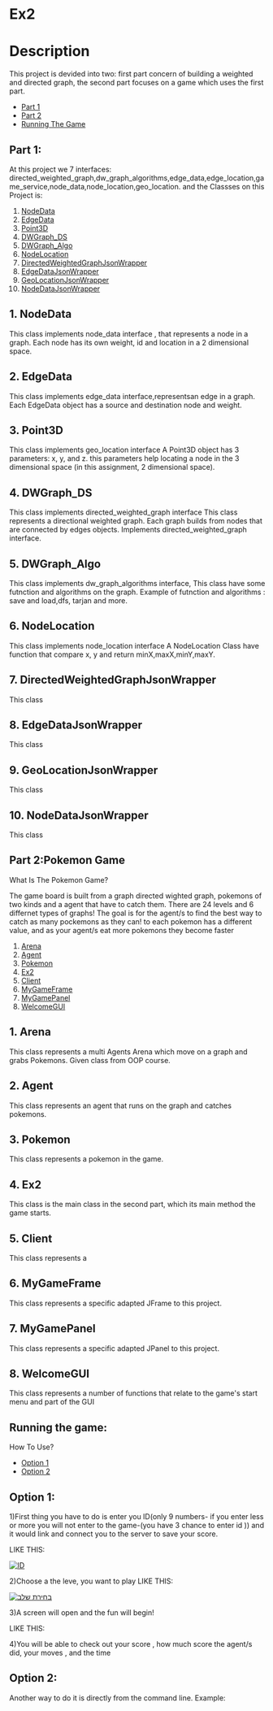 # Ex2

# Description
This project is devided into two:
first part concern of building a weighted and directed graph,
the second part focuses on a game which uses the first part.

* [Part 1](#p1)
* [Part 2](#p2)
* [Running The Game](#run)

<a name="p1"></a>
## Part 1:
At this project we 7 interfaces: directed_weighted_graph,dw_graph_algorithms,edge_data,edge_location,game_service,node_data,node_location,geo_location.
and the Classses on this Project is:
1. [ NodeData ](#nodedata)
2. [ EdgeData ](#edge)
3. [ Point3D](#geo)
4. [DWGraph_DS](#DWGraph_DS)
5. [DWGraph_Algo](#DWGraph_Algo)
6. [ NodeLocation](#NodeLocation)
7. [ DirectedWeightedGraphJsonWrapper](#DirectedWeightedGraphJsonWrapper)
8. [ EdgeDataJsonWrapper](#EdgeDataJsonWrapper)
9. [ GeoLocationJsonWrapper](#GeoLocationJsonWrapper)
10. [ NodeDataJsonWrapper](#NodeDataJsonWrapper)

<a name="nodedata"></a>
## 1. NodeData 
This class implements node_data interface , that represents a node in a graph. Each node has its own weight, id and location in a 2 dimensional space. 


<a name="edge"></a>
## 2. EdgeData 
This class implements edge_data interface,representsan edge in a graph. Each EdgeData object has a source and destination node and weight.


<a name="geo"></a>
## 3. Point3D
This class implements geo_location interface
A Point3D object has 3 parameters: x, y, and z. this parameters help locating a node in the 3 dimensional space (in this assignment, 2 dimensional space). 

<a name="DWGraph_DS"></a>
## 4. DWGraph_DS
This class implements directed_weighted_graph interface
This class represents a directional weighted graph.
Each graph builds from nodes that are connected by edges objects. Implements directed_weighted_graph interface.
 
<a name="DWGraph_Algo"></a>
## 5. DWGraph_Algo
This class implements dw_graph_algorithms interface,
This class have some futnction and algorithms on the graph.
Example of futnction and algorithms : save and load,dfs, tarjan and more.

<a name="NodeLocation"></a>
## 6. NodeLocation
This class implements node_location interface
A NodeLocation Class have function that compare x, y and return minX,maxX,minY,maxY.

<a name="DirectedWeightedGraphJsonWrapper"></a>
## 7. DirectedWeightedGraphJsonWrapper
This class 


<a name="EdgeDataJsonWrapper"></a>
## 8. EdgeDataJsonWrapper
This class 


<a name="GeoLocationJsonWrapper"></a>
## 9. GeoLocationJsonWrapper
This class 


<a name="NodeDataJsonWrapper"></a>
## 10. NodeDataJsonWrapper
This class 









<a name="p2"></a>
## Part 2:Pokemon Game

What Is The Pokemon Game?

The game board is built from a graph directed wighted graph, pokemons of two kinds and a agent that have to catch them.
There are 24 levels and 6 differnet types of graphs!
The goal is for the agent/s to find the best way to catch as many pockemons as they can!
to each pokemon has a different value, and as your agent/s eat more pokemons they become faster



1. [ Arena](#ar)
2. [ Agent](#ag)
3. [ Pokemon](#pok)
4. [Ex2](#ex)
5. [Client](#Client)
6. [MyGameFrame](#gfr)
7. [MyGamePanel](#gpl)
8. [WelcomeGUI](#lbl)

<a name="ar"></a>
## 1. Arena
This class represents a multi Agents Arena which move on a graph and grabs Pokemons. Given class from OOP course.


<a name="ag"></a>
## 2. Agent
This class represents an agent that runs on the graph and catches pokemons. 


<a name="pok"></a>
## 3. Pokemon
This class represents a pokemon in the game.


<a name="ex"></a>
## 4. Ex2
This class is the main class in the second part, which its main method the game starts.

<a name="Client"></a>
## 5. Client
This class represents a 


<a name="gfr"></a>
## 6. MyGameFrame
This class represents a specific adapted JFrame to this project.



<a name="gpl"></a>
## 7. MyGamePanel
This class represents a specific adapted JPanel to this project.



<a name="lbl"></a>
## 8. WelcomeGUI
This class represents a number of functions that relate to the game's start menu and part of the GUI






<a name="run"></a>

## Running the game:

How To Use?
* [Option 1](#Option1)
* [Option 2](#Option2)


<a name="Option1"></a>
## Option 1:
1)First thing you have to do is enter you ID(only 9 numbers- if you enter less or more you will not enter to the game-(you have 3 chance to enter id )) and it would link and connect you to the server to save your score.

LIKE THIS:

<a href="http://www.siz.co.il/"><img src="http://up419.siz.co.il/up1/wgzwokzyjgmz.png" border="0" alt="ID" /></a>




2)Choose a the leve, you want to play
LIKE THIS:



<a href="http://www.siz.co.il/"><img src="http://up419.siz.co.il/up3/tt1hzannzdgi.png" border="0" alt="בחירת שלב" /></a>



3)A screen will open and the fun will begin!

LIKE THIS:





4)You will be able to check out your score , how much score the agent/s did, your moves , and the time




<a name="Option2"></a>
## Option 2:
Another way to do it is directly from the command line.
Example:
















